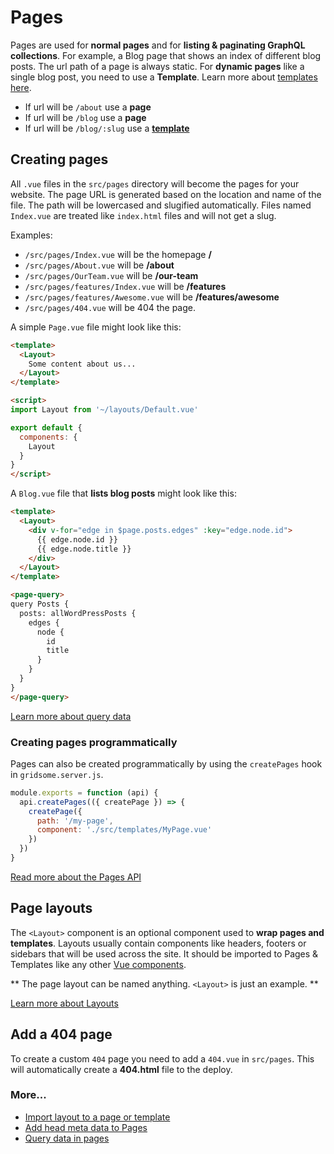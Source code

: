 # Pages

Pages are used for **normal pages** and for **listing & paginating GraphQL collections**. For example, a Blog page that shows an index of different blog posts. The url path of a page is always static. For **dynamic pages** like a single blog post, you need to use a **Template**. Learn more about [templates here](/docs/templates).

- If url will be `/about` use a **page**
- If url will be `/blog` use a **page**
- If url will be `/blog/:slug` use a **[template](/docs/templates)**

## Creating pages

All `.vue` files in the `src/pages` directory will become the pages for your website. The page URL is generated based on the location and name of the file. The path will be lowercased and slugified automatically. Files named `Index.vue` are treated like `index.html` files and will not get a slug.

Examples:

- `/src/pages/Index.vue` will be the homepage **/**
- `/src/pages/About.vue` will be **/about**
- `/src/pages/OurTeam.vue` will be **/our-team**
- `/src/pages/features/Index.vue` will be **/features**
- `/src/pages/features/Awesome.vue` will be **/features/awesome**
- `/src/pages/404.vue` will be 404 the page.


A simple `Page.vue` file might look like this:


```html
<template>
  <Layout>
    Some content about us...
  </Layout>
</template>

<script>
import Layout from '~/layouts/Default.vue'

export default {
  components: {
    Layout
  }
}
</script>
```

A `Blog.vue` file that **lists blog posts** might look like this:

```html
<template>
  <Layout>
    <div v-for="edge in $page.posts.edges" :key="edge.node.id">
      {{ edge.node.id }}
      {{ edge.node.title }}
    </div>    
  </Layout>
</template>

<page-query>
query Posts {
  posts: allWordPressPosts {
    edges {
      node { 
        id
        title
      }
    }
  }
}
</page-query>
```

[Learn more about query data](/docs/querying-data)

### Creating pages programmatically

Pages can also be created programmatically by using the `createPages` hook in `gridsome.server.js`.

```js
module.exports = function (api) {
  api.createPages(({ createPage }) => {
    createPage({
      path: '/my-page',
      component: './src/templates/MyPage.vue'
    })
  })
}
```

[Read more about the Pages API](/docs/pages-api)

## Page layouts

The `<Layout>` component is an optional component used to **wrap pages and templates**. Layouts usually contain components like headers, footers or sidebars that will be used across the site. It should be imported to Pages & Templates like any other [Vue components](/docs/components).

** The page layout can be named anything. `<Layout>` is just an example. **

[Learn more about Layouts](/docs/layouts)



## Add a 404 page
To create a custom `404` page you need to add a `404.vue` in `src/pages`. This will automatically create a **404.html** file to the deploy.


### More...

- [Import layout to a page or template](/docs/layouts#import-layout-to-a-page-or-template)
- [Add head meta data to Pages](/docs/head#add-head-meta-data-to-pages--templates)
- [Query data in pages](/docs/querying-data)
